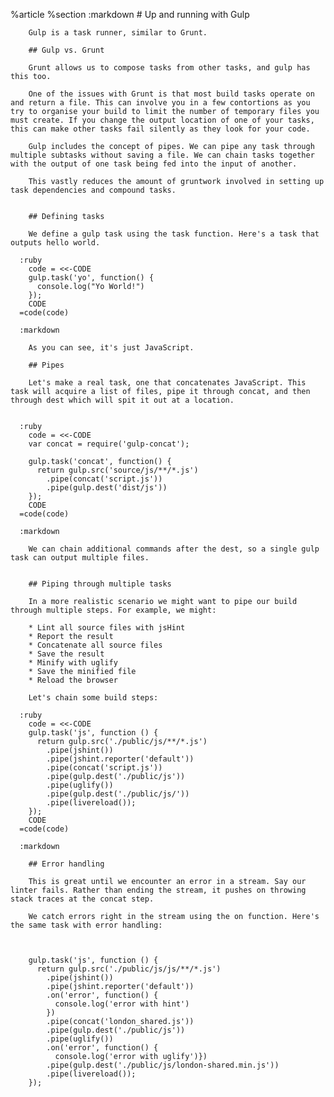 %article
    %section
      :markdown
        # Up and running with Gulp
  
        Gulp is a task runner, similar to Grunt.
  
        ## Gulp vs. Grunt
  
        Grunt allows us to compose tasks from other tasks, and gulp has this too.
  
        One of the issues with Grunt is that most build tasks operate on and return a file. This can involve you in a few contortions as you try to organise your build to limit the number of temporary files you must create. If you change the output location of one of your tasks, this can make other tasks fail silently as they look for your code.
  
        Gulp includes the concept of pipes. We can pipe any task through multiple subtasks without saving a file. We can chain tasks together with the output of one task being fed into the input of another.
  
        This vastly reduces the amount of gruntwork involved in setting up task dependencies and compound tasks.
  
  
        ## Defining tasks
  
        We define a gulp task using the task function. Here's a task that outputs hello world.
  
      :ruby
        code = <<-CODE
        gulp.task('yo', function() {
          console.log("Yo World!")
        });
        CODE
      =code(code)
  
      :markdown
  
        As you can see, it's just JavaScript.
  
        ## Pipes
  
        Let's make a real task, one that concatenates JavaScript. This task will acquire a list of files, pipe it through concat, and then through dest which will spit it out at a location.
  
  
      :ruby
        code = <<-CODE
        var concat = require('gulp-concat');
  
        gulp.task('concat', function() {
          return gulp.src('source/js/**/*.js')
            .pipe(concat('script.js'))
            .pipe(gulp.dest('dist/js'))
        });
        CODE
      =code(code)
  
      :markdown
  
        We can chain additional commands after the dest, so a single gulp task can output multiple files.
  
  
        ## Piping through multiple tasks
  
        In a more realistic scenario we might want to pipe our build through multiple steps. For example, we might:
  
        * Lint all source files with jsHint
        * Report the result
        * Concatenate all source files
        * Save the result
        * Minify with uglify
        * Save the minified file
        * Reload the browser
  
        Let's chain some build steps:
  
      :ruby
        code = <<-CODE
        gulp.task('js', function () {
          return gulp.src('./public/js/**/*.js')
            .pipe(jshint())
            .pipe(jshint.reporter('default'))
            .pipe(concat('script.js'))
            .pipe(gulp.dest('./public/js'))
            .pipe(uglify())
            .pipe(gulp.dest('./public/js/'))
            .pipe(livereload());
        });
        CODE
      =code(code)
  
      :markdown
  
        ## Error handling
  
        This is great until we encounter an error in a stream. Say our linter fails. Rather than ending the stream, it pushes on throwing stack traces at the concat step.
  
        We catch errors right in the stream using the on function. Here's the same task with error handling:
  
  
  
        gulp.task('js', function () {
          return gulp.src('./public/js/js/**/*.js')
            .pipe(jshint())
            .pipe(jshint.reporter('default'))
            .on('error', function() {
              console.log('error with hint')
            })
            .pipe(concat('london_shared.js'))
            .pipe(gulp.dest('./public/js'))
            .pipe(uglify())
            .on('error', function() {
              console.log('error with uglify')})
            .pipe(gulp.dest('./public/js/london-shared.min.js'))
            .pipe(livereload());
        });
  